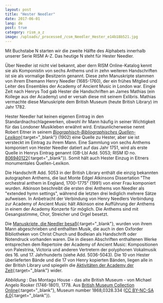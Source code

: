 ```yaml
---
layout: post
title: "Hester Needler"
date: 2017-06-01
lang: de
post: true
category: rism_a_z
image: /uploads/_processed_/csm_Needler_Hester_e14b18b521.jpg
---
```



Mit Buchstabe N starten wir die zweite Hälfte des Alphabets innerhalb unserer Serie RISM A-Z. Das heutige N steht für Hester Needler.

Über Needler ist nicht viel bekannt, aber dern RISM Online-Katalog kennt sie als Komponistin von sechs Anthems und in zehn weiteren Handschriften ist sie als vormalige Besitzerin genannt. Diese zehn Manuskripte stammen von ihrem Ehemann Henry Needler (1685-1760), der ein frühes Mitglied und Leiter des Ensembles der Academy of Ancient Music in London war. Eingie Zeit nach Henrys Tod gab Hester die Handschriften an James Mathias (ein Kollege aus der Academy) und er versah diese mit seinem Exlibris. Mathias vermachte diese Manuskripte dem British Museum (heute British Library) im Jahr 1782.

Hester Needler hat keinen eigenen Eintrag in den Standardnachschlagewerken, obwohl ihr Mann häufig in seiner Wichtigkeit für das Londoner Musikleben erwähnt wird. Erstaunlicherweise nennt Robert Eitner in seinem [_Biographisch-Bibliographisches Quellen-Lexikon_](https://archive.org/stream/bub_gb_vrsUAAAAYAAJ#page/n167/mode/2up){:target="_blank"} (1902) eine Quelle zu Hester, aber sie ist versteckt im Eintrag zu ihrem Mann. Eine Sammlung von sechs Anthems komponiert von Hester Needler datiert auf das Jahr 1751, wird als erste Quelle in Henrys Eintrag genannt (GB-Lbl Add. 5053; RISM ID no. [806940122](https://opac.rism.info/search?id=806940122){:target="_blank"}). Somit hält auch Hester Einzug in Eitners monumentales Quellen-Lexikon.

Die Handschrift Add. 5053 in der British Library enthält die einzig bekannten autographen Anthems, die laut Monte Edgel Atkinsons Dissertation "The orchestral anthem in England, 1700-1775" (1991) von einer Frau komponiert wurden. Atkinson beschreibt die ersten drei Anthems von Needler als "extended hymn settings", während die letzten drei lediglich mehrere Sätze aufweisen. In Anbetracht der Verbindung von Henry Needlers Verbindung zur Academy of Ancient Music hält Atkinson eine Aufführung der Anthems in einem der Academy Konzerte für möglich. Die Anthems sind mit Gesangsstimme, Chor, Streicher und Orgel besetzt.

Die [Manuskripte, die Needler besaß](https://opac.rism.info/search?View=rism&q=hester+needler&siglum=GB-Lbl){:target="_blank"}, wurden von ihrem Mann abgeschrieben und enthallten Musik, die auch in den Oxforder Bibliotheken von Christ Church und Bodleian als Handschrift oder Notendruck vorhanden waren. Die in diesen Abschriften enthaltenen Werke entsprechen dem Repertoire der Academy of Ancient Music: Kompositionen von Palestrina, Victoria und anderen Vertretern der polyphonen Vokalmusik des 16. und 17. Jahrhunderts (siehe Add. 5036-5043). Die 10 von Hester überlieferten Bände und die 17 von Henry kopierten Bänden, liegen alle in der British Library und spiegeln die [Aktivitäten der Academy der Zeit](https://books.google.de/books?id=gxcABQAAQBAJ&lpg=PA4&dq=%22academy%20of%20ancient%20music%22&hl=de&pg=PA21#v=snippet&q=%22a%20colossal%20twenty-seven%20volumes%22&f=false){:target="_blank"} wider.

_Abbildung_ : Das Montagu House - das alte British Museum - von Michael Angelo Rooker (1746-1801), 1778. Aus [British Museum Collection Online](http://www.britishmuseum.org/research/collection_online/search.aspx){:target="_blank"}, Museum number 1868,0328.334 ([CC BY-NC-SA 4.0](http://creativecommons.org/licenses/by-nc-sa/4.0/){:target="_blank"}).



<script type="text/javascript">var switchTo5x=true;</script><script type="text/javascript" src="http://w.sharethis.com/button/buttons.js"></script><script type="text/javascript">stLight.options({publisher: "9b601438-1ce1-49d8-bfd7-9cff5df54c17", doNotHash: false, doNotCopy: false, hashAddressBar: false});</script>